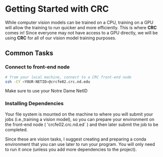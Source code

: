 # Getting Started with CRC 

While computer vision models can be trained on a CPU, training on a GPU will allow the training to run quicker and more efficiently. This is where **CRC** comes in! Since everyone may not have access to a GPU directly, we will be using **CRC** for all of our vision model training purposes. 

## Common Tasks 

### Connect to front-end node 

```sh 
# from your local machine, connect to a CRC front-end node 
ssh -CY <YOUR-NETID>@crcfe02.crc.nd.edu
```

Make sure to use your Notre Dame NetID 

### Installing Dependencies 

Your file system is mounted on the machine to where you will submit your jobs (i.e.,training a vision model), so you can prepare your environment on the front-end node ( 'crcfe02.crc.nd.ed` ) and then later submit the job to be completed. 

Since these are vision tasks, I suggest creating and preparing a conda environment that you can use later to run your program. You will only need to run it once (unless you add more dependencies to the project). 


